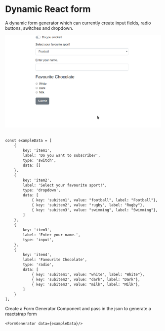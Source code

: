 # Dynamic React form

A dynamic form generator which can currently create input fields, radio buttons, switches and dropdown.

![Example](public/example.png)

```json5

const exampleData = [
    {
        key: 'item1',
        label: 'Do you want to subscribe?',
        type: 'switch',
        data: []
    },
    {
        key: 'item2',
        label: 'Select your favourite sport!',
        type: 'dropdown',
        data: [
            { key: 'subitem1', value: "football", label: "Football"},
            { key: 'subitem2', value: "rugby", label: "Rugby"},
            { key: 'subitem3', value: "swimming", label: "Swimming"},
        ]
    },
    {
        key: 'item3',
        label: 'Enter your name.',
        type: 'input',
    },
    {
        key: 'item4',
        label: 'Favourite Chocolate',
        type: 'radio',
        data: [
            { key: 'subitem1', value: "white", label: "White"},
            { key: 'subitem2', value: "dark", label: "Dark"},
            { key: 'subitem3', value: "milk", label: "Milk"},
        ]
    }
];
```

Create a Form Generator Component and pass in the json to generate a reactstrap form
```
<FormGenerator data={exampleData}/>
```
